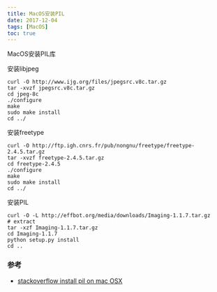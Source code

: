 ```yaml
---
title: MacOS安装PIL
date: 2017-12-04
tags: [MacOS]
toc: true
---
```


MacOS安装PIL库

安装libjpeg

```shell
curl -O http://www.ijg.org/files/jpegsrc.v8c.tar.gz
tar -xvzf jpegsrc.v8c.tar.gz
cd jpeg-8c
./configure
make
sudo make install
cd ../
```

安装freetype

```shell
curl -O http://ftp.igh.cnrs.fr/pub/nongnu/freetype/freetype-2.4.5.tar.gz
tar -xvzf freetype-2.4.5.tar.gz
cd freetype-2.4.5
./configure
make
sudo make install
cd ../
```

安装PIL

```
curl -O -L http://effbot.org/media/downloads/Imaging-1.1.7.tar.gz
# extract
tar -xzf Imaging-1.1.7.tar.gz
cd Imaging-1.1.7
python setup.py install
cd ..
```

### 参考

- [stackoverflow install pil on mac OSX](https://stackoverflow.com/questions/9070074/how-can-i-install-pil-on-mac-os-x-10-7-2-lion)